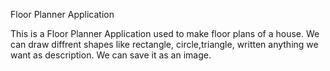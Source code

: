 Floor Planner Application

This is a Floor Planner Application used to make floor plans of a house.
We can draw diffrent shapes like rectangle, circle,triangle, written anything we want as description.
We can save it as an image.
